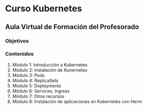 # Curso Kubernetes

## Aula Virtual de Formación del Profesorado

### Objetivos

### Contenidos

1. Módulo 1: Introducción a Kubernetes
2. Módulo 2: Instalación de Kunernetes
3. Módulo 3: Pods
4. Módulo 4: ReplicaSets
5. Módulo 5: Deployments
6. Módulo 6: Services, Ingress
7. Módulo 7: Otros recursos
8. Módulo 8: Instalación de aplicaciones en Kubernetes con Herm

